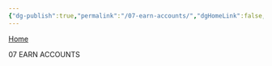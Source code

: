 ```yaml
---
{"dg-publish":true,"permalink":"/07-earn-accounts/","dgHomeLink":false,"dgPassFrontmatter":false}
---
```


[Home](obsidian://open?vault=Obsidian%20Vault&file=00%20PLAN)

07 EARN ACCOUNTS